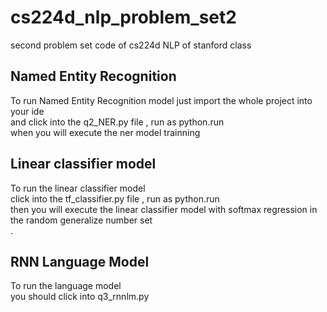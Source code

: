 # cs224d_nlp_problem_set2
second problem set code of cs224d NLP of stanford class<br>

## Named Entity Recognition<br>
To run Named Entity Recognition model just import the whole project into your ide<br>
and click into the q2_NER.py file , run as python.run<br>
when you will execute the ner model trainning<br>


## Linear classifier model <br>
To run the linear classifier model <br>
click into the tf_classifier.py file , run as python.run<br>
then you will execute the linear classifier model with softmax regression in the random generalize number set<br>
.
## RNN Language Model <br>
To run the language model <br>
you should click into q3_rnnlm.py <br>
